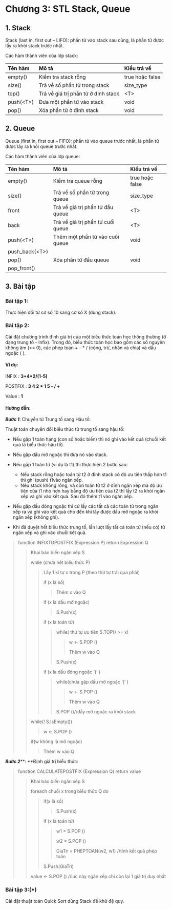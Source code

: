# Chương 3: STL Stack, Queue

## 1. Stack

Stack \(last in, first out – LIFO\): phần tử vào stack sau cùng, là phần tử được lấy ra khỏi stack trước nhất.

Các hàm thành viên của lớp stack:

| Tên hàm | Mô tả | Kiểu trả về |
| :--- | :--- | :--- |
| empty\(\) | Kiểm tra stack rỗng | true hoặc false |
| size\(\) | Trả về số phần tử trong stack | size\_type |
| top\(\) | Trả về giá trị phần tử ở đỉnh stack | &lt;T&gt; |
| push\(&lt;T&gt;\) | Đưa một phần tử vào stack | void |
| pop\(\) | Xóa phần tử ở đỉnh stack | void |

## 2. Queue

Queue \(first in, first out – FIFO\): phần tử vào queue trước nhất, là phần tử được lấy ra khỏi queue trước nhất.

Các hàm thành viên của lớp queue:

| Tên hàm | Mô tả | Kiểu trả về |
| :--- | :--- | :--- |
| empty\(\) | Kiểm tra queue rỗng | true hoặc false |
| size\(\) | Trả về số phần tử trong queue | size\_type |
| front | Trả về giá trị phần tử đầu queue | &lt;T&gt; |
| back | Trả về giá trị phần tử cuối queue | &lt;T&gt; |
| push\(&lt;T&gt;\) | Thêm một phần tử vào cuối queue | void |
| push\_back\(&lt;T&gt;\) |  |  |
| pop\(\) | Xóa phần tử đầu queue | void |
| pop\_front\(\) |  |  |

## 3. Bài tập

### Bài tập 1:

Thực hiện đổi từ cơ số 10 sang cơ số X \(dùng stack\).

### Bài tập 2:

Cài đặt chương trình định giá trị của một biểu thức toán học thông thường \(ở dạng trung tố - Infix\). Trong đó, biểu thức toán học bao gồm các số nguyên không âm \(&gt;= 0\), các phép toán + - \* / \(cộng, trừ, nhân và chia\) và dấu ngoặc \( \).

#### Ví dụ:

INFIX : **3+4\*2/\(1-5\)**

POSTFIX : **3 4 2 \* 1 5 - / +**

Value : **1**

#### Hướng dẫn:

_**Bước 1**_: Chuyển từ Trung tố sang Hậu tố:

Thuật toán chuyển đổi biểu thức từ trung tố sang hậu tố:

* Nếu gặp 1 toán hạng \(con số hoặc biến\) thì nó ghi vào kết quả \(chuỗi kết quả là biểu thức hậu tố\).
* Nếu gặp dấu mở ngoặc thì đưa nó vào stack.
* Nếu gặp 1 toán tử \(ví dụ là t1\) thì thực hiện 2 bước sau:

  * Nếu stack rỗng hoặc toán tử t2 ở đỉnh stack có độ ưu tiên thấp hơn t1 thì ghi \(push\) t1vào ngăn xếp.
  * Nếu stack không rỗng, và còn toán tử t2 ở đỉnh ngăn xếp mà độ ưu tiên của t1 nhỏ hơn hay bằng độ ưu tiên của t2 thì lấy t2 ra khỏi ngăn xếp và ghi vào kết quả. Sau đó thêm t1 vào ngăn xếp.

* Nếu gặp dấu đóng ngoặc thì cứ lấy các tất cả các toán tử trong ngăn xếp ra và ghi vào kết quả cho đến khi lấy được dấu mở ngoặc ra khỏi ngăn xếp \(không ghi\).

* Khi đã duyệt hết biểu thức trung tố, lần lượt lấy tất cả toán tử \(nếu có\) từ ngăn xếp và ghi vào chuỗi kết quả.

> function INFIXTOPOSTFIX \(Expression P\) return Expression Q
>
> > Khai báo biến ngăn xếp S
> >
> > while \(chưa hết biểu thức P\)
> >
> > > Lấy 1 kí tự x trong P \(theo thứ tự trái qua phải\)
> > >
> > > if \(x là số\)
> > >
> > > > Thêm x vào Q
> > >
> > > if \(x là dấu mở ngoặc\)
> > >
> > > > S.Push\(x\)
> > >
> > > if \(x là toán tử\)
> > >
> > > > while\( thứ tự ưu tiên S.TOP\(\) &gt;= x\)
> > > >
> > > > > w &lt;- S.POP \(\)
> > > > >
> > > > > Thêm w vào Q
> > > >
> > > > S.Push\(x\)
> > >
> > > if \(x là dấu đóng ngoặc ‘\)’ \)
> > >
> > > > while\(chưa gặp dấu mở ngoặc ‘\(‘ \)
> > > >
> > > > > w &lt;- S.POP \(\)
> > > > >
> > > > > Thêm w vào Q
> > > >
> > > > S.POP \(\)//đẩy mở ngoặc ra khỏi stack
> >
> > while\(! S.IsEmpty\(\)\)
> >
> > > w &lt;- S.POP \(\)
> >
> > if\(w không là mở ngoặc\)
> >
> > > Thêm w vào Q

_**Bước 2**_**: **Định giá trị biểu thức:

> function CALCULATEPOSTFIX \(Expression Q\) return value
>
> > Khai báo biến ngăn xếp S
> >
> > foreach chuỗi x trong biểu thức Q do
> >
> > > if\(x là số\)
> > >
> > > > S.Push\(x\)
> > >
> > > if \(x là toán tử\)
> > >
> > > > w1 = S.POP \(\)
> > > >
> > > > w2 = S.POP \(\)
> > > >
> > > > GiaTri = PHEPTOAN\(w2, w1\) //tính kết quả phép toán
> > >
> > > S.Push\(GiaTri\)
> >
> > value &lt;- S.POP \(\) //lúc này ngăn xếp chỉ còn lại 1 giá trị duy nhất

### Bài tập 3:\(\*\)

Cài đặt thuật toán Quick Sort dùng Stack để khử đệ quy.

